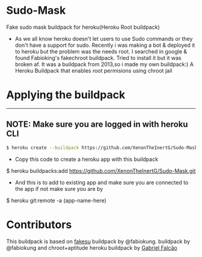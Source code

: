# Sudo-Mask
Fake sudo mask buildpack for heroku(Heroku Root buildpack)
- As we all know heroku doesn't let users to use Sudo commands or they don't have a support for sudo. Recently i was making a bot & deployed it to heroku but the problem was the needs root. I searched in google & found Fabioking's fakechroot buildpack. Tried to install it but it was broken af. It was a buildpack from 2013,so i made my own buildpack:)
A Heroku Buildpack that enables root permisions using chroot jail

# Applying the buildpack

--------------------------------------------------
NOTE: Make sure you are logged in with heroku CLI
--------------------------------------------------
```bash
$ heroku create --buildpack https://github.com/XenonTheInertG/Sudo-Mask.git
```
- Copy this code to create a heroku app with this buildpack

$ heroku buildpacks:add https://github.com/XenonTheInertG/Sudo-Mask.git

- And this is to add to existing app and make sure you are connected to the app if not make sure you are by

$ heroku git:remote -a (app-name-here)

# Contributors

This buildpack is based on [fakesu](https://github.com/fabiokung/heroku-buildpack-fakesu)
buildpack by @fabiokung. buildpack by @fabiokung and chroot+aptitude heroku buildpack by [Gabriel Falcão](https://github.com/gabrielfalcao)
